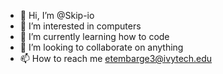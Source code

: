 - 👋 Hi, I’m @Skip-io
- 👀 I’m interested in computers
- 🌱 I’m currently learning how to code
- 💞️ I’m looking to collaborate on anything
- 📫 How to reach me etembarge3@ivytech.edu

<!---
Skip-io/Skip-io is a ✨ special ✨ repository because its `README.md` (this file) appears on your GitHub profile.
You can click the Preview link to take a look at your changes.
--->
